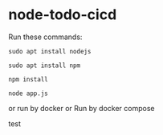 # node-todo-cicd

Run these commands:


`sudo apt install nodejs`


`sudo apt install npm`


`npm install`

`node app.js`

or run by docker
or Run by docker compose

test

